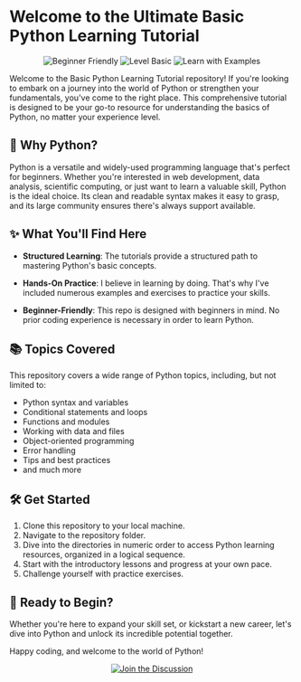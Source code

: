 # Welcome to the Ultimate Basic Python Learning Tutorial 

<p align="center">
  <img src="https://img.shields.io/badge/Python-Beginner%20Friendly-yellow?style=for-the-badge" alt="Beginner Friendly">
  <img src="https://img.shields.io/badge/Level-Basic-blue?style=for-the-badge" alt="Level Basic">
  <img src="https://img.shields.io/badge/Learn%20with-Examples-green?style=for-the-badge" alt="Learn with Examples">
</p>

Welcome to the Basic Python Learning Tutorial repository! If you're looking to embark on a journey into the world of Python or strengthen your fundamentals, you've come to the right place. This comprehensive tutorial is designed to be your go-to resource for understanding the basics of Python, no matter your experience level.

## 🚀 Why Python?

Python is a versatile and widely-used programming language that's perfect for beginners. Whether you're interested in web development, data analysis, scientific computing, or just want to learn a valuable skill, Python is the ideal choice. Its clean and readable syntax makes it easy to grasp, and its large community ensures there's always support available.

## ✨ What You'll Find Here

- **Structured Learning**: The tutorials provide a structured path to mastering Python's basic concepts.

- **Hands-On Practice**: I believe in learning by doing. That's why I've included numerous examples and exercises to practice your skills.

- **Beginner-Friendly**: This repo is designed with beginners in mind. No prior coding experience is necessary in order to learn Python.

## 📚 Topics Covered

This repository covers a wide range of Python topics, including, but not limited to:

- Python syntax and variables
- Conditional statements and loops
- Functions and modules
- Working with data and files
- Object-oriented programming
- Error handling
- Tips and best practices
- and much more

## 🛠️ Get Started

1. Clone this repository to your local machine.
2. Navigate to the repository folder.
3. Dive into the directories in numeric order to access Python learning resources, organized in a logical sequence.
4. Start with the introductory lessons and progress at your own pace.
5. Challenge yourself with practice exercises.

## 🌟 Ready to Begin?

Whether you're here to expand your skill set, or kickstart a new career, let's dive into Python and unlock its incredible potential together.

Happy coding, and welcome to the world of Python!

<p align="center">
  <a href="https://github.com/iamRabia-N/learn-python/discussions" alt="Join the Discussion">
    <img src="https://img.shields.io/badge/Join%20the-Discussion-58A6FF?style=for-the-badge" alt="Join the Discussion">
  </a>
</p>

